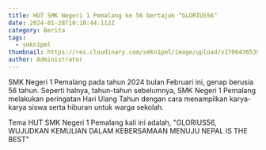 ```yaml
---
title: HUT SMK Negeri 1 Pemalang ke 56 bertajuk "GLORIUS56"
date: 2024-01-28T10:10:44.112Z
category: Berita
tags:
  - smkn1pml
thumbnail: https://res.cloudinary.com/smkn1pml/image/upload/v1706436539/56-removebg-preview_nq18gw.png
author: Administrator
---
```

SMK Negeri 1 Pemalang pada tahun 2024 bulan Februari ini, genap berusia 56 tahun. Seperti halnya, tahun-tahun sebelumnya, SMK Negeri 1 Pemalang melakukan peringatan Hari Ulang Tahun dengan cara menampilkan karya-karya siswa serta hiburan untuk warga sekolah.

Tema HUT SMK Negeri 1 Pemalang kali ini adalah, "GLORIUS56, WUJUDKAN KEMULIAN DALAM KEBERSAMAAN MENUJU NEPAL IS THE BEST"